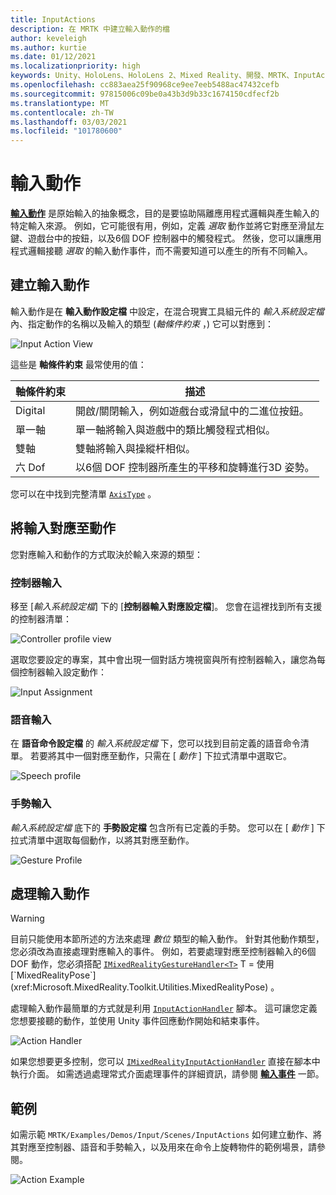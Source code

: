 ```yaml
---
title: InputActions
description: 在 MRTK 中建立輸入動作的檔
author: keveleigh
ms.author: kurtie
ms.date: 01/12/2021
ms.localizationpriority: high
keywords: Unity、HoloLens、HoloLens 2、Mixed Reality、開發、MRTK、InputActions、
ms.openlocfilehash: cc883aea25f90968ce9ee7eeb5488ac47432cefb
ms.sourcegitcommit: 97815006c09be0a43b3d9b33c1674150cdfecf2b
ms.translationtype: MT
ms.contentlocale: zh-TW
ms.lasthandoff: 03/03/2021
ms.locfileid: "101780600"
---
```

# <a name="input-actions"></a>輸入動作

[**輸入動作**](InputActions.md) 是原始輸入的抽象概念，目的是要協助隔離應用程式邏輯與產生輸入的特定輸入來源。 例如，它可能很有用，例如，定義 *選取* 動作並將它對應至滑鼠左鍵、遊戲台中的按鈕，以及6個 DOF 控制器中的觸發程式。 然後，您可以讓應用程式邏輯接聽 *選取* 的輸入動作事件，而不需要知道可以產生的所有不同輸入。

## <a name="creating-an-input-action"></a>建立輸入動作

輸入動作是在 **輸入動作設定檔** 中設定，在混合現實工具組元件的 *輸入系統設定檔* 內、指定動作的名稱以及輸入的類型 (*軸條件約束* ，) 它可以對應到：

<img src="../images/input/InputActions.png" style="max-width:100%;" alt="Input Action View">

這些是 **軸條件約束** 最常使用的值：

軸條件約束 | 描述
--- | ---
Digital | 開啟/關閉輸入，例如遊戲台或滑鼠中的二進位按鈕。
單一軸 | 單一軸將輸入與遊戲中的類比觸發程式相似。
雙軸 | 雙軸將輸入與操縱杆相似。
六 Dof | 以6個 DOF 控制器所產生的平移和旋轉進行3D 姿勢。

您可以在中找到完整清單 [`AxisType`](xref:Microsoft.MixedReality.Toolkit.Utilities.AxisType) 。

## <a name="mapping-input-to-actions"></a>將輸入對應至動作

您對應輸入和動作的方式取決於輸入來源的類型：

### <a name="controller-input"></a>控制器輸入

移至 [*輸入系統設定檔*] 下的 [**控制器輸入對應設定檔**]。 您會在這裡找到所有支援的控制器清單：

<img src="../images/input/ControllerInputMappingProfile.PNG" style="max-width:100%;" alt="Controller profile view">

選取您要設定的專案，其中會出現一個對話方塊視窗與所有控制器輸入，讓您為每個控制器輸入設定動作：

<img src="../images/input/InputActionAssignment.PNG" style="max-width:100%;" alt="Input Assignment">

### <a name="speech-input"></a>語音輸入

在 **語音命令設定檔** 的 *輸入系統設定檔* 下，您可以找到目前定義的語音命令清單。 若要將其中一個對應至動作，只需在 [ *動作* ] 下拉式清單中選取它。

<img src="../images/input/SpeechCommandsProfile.png" style="max-width:100%;" alt="Speech profile">

### <a name="gesture-input"></a>手勢輸入

*輸入系統設定檔* 底下的 **手勢設定檔** 包含所有已定義的手勢。 您可以在 [ *動作* ] 下拉式清單中選取每個動作，以將其對應至動作。

<img src="../images/input/GestureProfile.png" style="max-width:100%;" alt="Gesture Profile">

## <a name="handling-input-actions"></a>處理輸入動作

> [!WARNING]
> 目前只能使用本節所述的方法來處理 *數位* 類型的輸入動作。 針對其他動作類型，您必須改為直接處理對應輸入的事件。 例如，若要處理對應至控制器輸入的6個 DOF 動作，您必須搭配 [`IMixedRealityGestureHandler<T>`](xref:Microsoft.MixedReality.Toolkit.Input.IMixedRealityGestureHandler`1) T = 使用 [`MixedRealityPose`](xref:Microsoft.MixedReality.Toolkit.Utilities.MixedRealityPose) 。

處理輸入動作最簡單的方式就是利用 [`InputActionHandler`](xref:Microsoft.MixedReality.Toolkit.Input.InputActionHandler) 腳本。 這可讓您定義您想要接聽的動作，並使用 Unity 事件回應動作開始和結束事件。

<img src="../images/input/InputActionHandler.PNG" style="max-width:100%;" alt="Action Handler">

如果您想要更多控制，您可以 [`IMixedRealityInputActionHandler`](xref:Microsoft.MixedReality.Toolkit.Input.IMixedRealityInputActionHandler) 直接在腳本中執行介面。 如需透過處理常式介面處理事件的詳細資訊，請參閱 [**輸入事件**](InputEvents.md) 一節。

## <a name="examples"></a>範例

如需示範 `MRTK/Examples/Demos/Input/Scenes/InputActions` 如何建立動作、將其對應至控制器、語音和手勢輸入，以及用來在命令上旋轉物件的範例場景，請參閱。

<img src="../images/input/InputActionsExample.PNG" style="max-width:100%;" alt="Action Example">